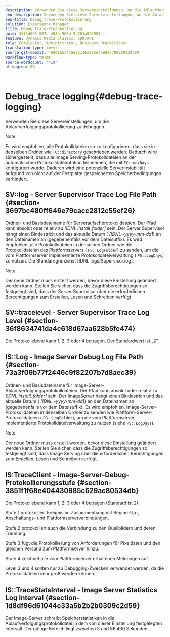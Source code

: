 ```yaml
---
description: Verwenden Sie diese Servereinstellungen, um die Ablaufverfolgungsprotokollierung zu debuggen.
seo-description: Verwenden Sie diese Servereinstellungen, um die Ablaufverfolgungsprotokollierung zu debuggen.
seo-title: Debug_trace-Protokollierung
solution: Experience Manager
title: Debug_trace-Protokollierung
uuid: 33f1d093-007d-453b-965a-9d701a845954
feature: Dynamic Media Classic, SDK/API
role: Entwickler, Administrator, Business Practitioner
translation-type: tm+mt
source-git-commit: 469d1a5c43a972116a8a2efb0de5708800130a99
workflow-type: tm+mt
source-wordcount: '419'
ht-degree: 0%

---
```



# Debug_trace logging{#debug-trace-logging}

Verwenden Sie diese Servereinstellungen, um die Ablaufverfolgungsprotokollierung zu debuggen.

>[!NOTE]
>
>Es wird empfohlen, alle Protokolldateien so zu konfigurieren, dass sie in denselben Ordner wie `TC::directory` geschrieben werden. Dadurch wird sichergestellt, dass alle Image Serving-Protokolldateien an der automatischen Protokolldateirotation teilnehmen, die mit `TC::maxDays` konfiguriert wurde. Dadurch wird eine potenzielle Serverinstabilität aufgrund von nicht auf der Festplatte gespeicherten Speicherbedingungen verhindert.

## SV::log - Server Supervisor Trace Log File Path {#section-3697bc480ff646e79cacc2812c55ef26}

Ordner- und Basisdateiname für Serveraufsehprotokolldateien. Der Pfad kann absolut oder relativ zu *[!DNL install_folder]* sein. Der Server Supervisor hängt einen Bindestrich und das aktuelle Datum ( *[!DNL -yyyy-mm-dd]*) an den Dateinamen an (gegebenenfalls vor dem Dateisuffix). Es wird empfohlen, alle Protokolldateien in denselben Ordner wie die Protokolldateien des Plattformservers ( `PS::LogFolder`) zu senden, um die vom Plattformserver implementierte Protokolldateiverwaltung ( `PS::LogDays`) zu nutzen. Die Standardgrenze ist [!DNL logs/Supervisor.log].

>[!NOTE]
>
>Der neue Ordner muss erstellt werden, bevor diese Einstellung geändert werden kann. Stellen Sie sicher, dass die Zugriffsberechtigungen so festgelegt sind, dass der Server Supervisor über die erforderlichen Berechtigungen zum Erstellen, Lesen und Schreiben verfügt.

## SV::tracelevel - Server Supervisor Trace Log Level {#section-36f8634741da4c618d67aa628b5fe474}

Die Protokollebene kann 1, 2, 3 oder 4 betragen. Der Standardwert ist „2“.

## IS::Log - Image Server Debug Log File Path {#section-73a3f09b77f2446c9f82207b7d8aec39}

Ordner- und Basisdateiname für Image-Server-Ablaufverfolgungsprotokolldateien. Der Pfad kann absolut oder relativ zu *[!DNL install_folder]* sein. Der ImageServer hängt einen Bindestrich und das aktuelle Datum ( *[!DNL -yyyy-mm-dd]*) an den Dateinamen an (gegebenenfalls vor dem Dateisuffix). Es wird empfohlen, Image-Server-Protokolldateien in denselben Ordner zu senden wie Plattform-Server-Protokolldateien ( `PS::LogFolder`), um die vom Plattformserver implementierte Protokolldateiverwaltung zu nutzen (siehe `PS::LogDays`).

>[!NOTE]
>
>Der neue Ordner muss erstellt werden, bevor diese Einstellung geändert werden kann. Stellen Sie sicher, dass die Zugriffsberechtigungen so festgelegt sind, dass Image Serving über die erforderlichen Berechtigungen zum Erstellen, Lesen und Schreiben verfügt.

## IS:TraceClient - Image-Server-Debug-Protokollierungsstufe {#section-3851f1f68e404430985c629ac80534db}

Die Protokollebene kann 1, 2, 3 oder 4 betragen (Standard ist 2)

Stufe 1 protokolliert Ereignis im Zusammenhang mit Beginn-Up-, Abschaltungs- und Plattformserververbindungen.

Stufe 2 protokolliert auch die Verbindung zu den Quellbildern und deren Trennung.

Stufe 3 fügt die Protokollierung von Anforderungen für Pixeldaten und den gleichen Versand zum Plattformserver hinzu.

Stufe 4 zeichnet alle vom Plattformserver erhaltenen Meldungen auf.

Level 3 und 4 sollten nur zu Debugging-Zwecken verwendet werden, da die Protokolldateien sehr groß werden können.

## IS::TraceStatsInterval - Image Server Statistics Log Interval {#section-1d8df96d61044e33a5b2b2b0309c2d59}

Der Image-Server schreibt Speicherstatistiken in die Ablaufverfolgungsprotokolldatei in dem von dieser Einstellung festgelegten Intervall. Der gültige Bereich liegt zwischen 5 und 86.400 Sekunden.
